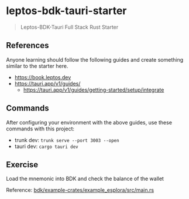 # leptos-bdk-tauri-starter

> Leptos-BDK-Tauri Full Stack Rust Starter

## References

Anyone learning should follow the following guides and create something similar to the starter here.

- <https://book.leptos.dev>
- <https://tauri.app/v1/guides/>
  - <https://tauri.app/v1/guides/getting-started/setup/integrate>

## Commands

After configuring your environment with the above guides, use these commands with this project:

- trunk dev: `trunk serve --port 3003 --open`
- tauri dev: `cargo tauri dev`

## Exercise

Load the mnemonic into BDK and check the balance of the wallet

Reference: [bdk/example-crates/example_esplora/src/main.rs](https://github.com/bitcoindevkit/bdk/blob/53791eb6c5352d9bc7c8ed1cc3062e48f5a5116c/example-crates/example_esplora/src/main.rs)
